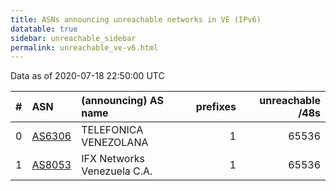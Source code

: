```yaml
---
title: ASNs announcing unreachable networks in VE (IPv6)
datatable: true
sidebar: unreachable_sidebar
permalink: unreachable_ve-v6.html
---
```


Data as of 2020-07-18 22:50:00 UTC


<div class="datatable-begin"></div>

|   # | ASN                                  | (announcing) AS name        |   prefixes |   unreachable /48s |
|----:|:-------------------------------------|:----------------------------|-----------:|-------------------:|
|   0 | [AS6306](unreachable_AS6306-v6.html) | TELEFONICA VENEZOLANA       |          1 |              65536 |
|   1 | [AS8053](unreachable_AS8053-v6.html) | IFX Networks Venezuela C.A. |          1 |              65536 |

<div class="datatable-end"></div>